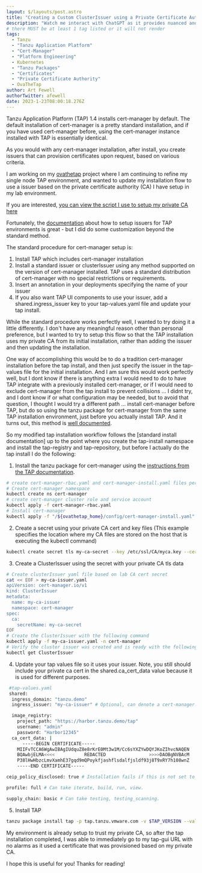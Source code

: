```yaml
---
layout: $/layouts/post.astro
title: "Creating a Custom ClusterIssuer using a Private Certificate Authority for a Tanzu Application Platform 1.4 Installation"
description: "Watch me interact with ChatGPT as it provides nuanced and detailed responses helping me configure a private self-signed CA for my Tanzu Application Platform, Kubernetes (minikube) and Harbor lab" 
# there MUST be at least 1 tag listed or it will not render
tags:
  - Tanzu
  - "Tanzu Application Platform"
  - "Cert-Manager"
  - "Platform Engineering"
  - Kubernetes
  - "Tanzu Packages"
  - "Certificates"
  - "Private Certificate Authority"
  - OvaTheTap
author: Art Fewell
authorTwitter: afewell
date: 2023-1-23T08:00:18.276Z
---
```


Tanzu Application Platform (TAP) 1.4 installs cert-manager by default. The default installation of cert-manager is a pretty standard installation, and if you have used cert-manager before, using the cert-manager instance installed with TAP is essentially identical. 

As you would with any cert-manager installation, after install, you create issuers that can provision certificates upon request, based on various criteria. 

I am working on my [ovathetap](https://github.com/afewell/ovathetap) project where I am continuing to refine my single node TAP environment, and wanted to update my installation flow to use a issuer based on the private certificate authority (CA) I have setup in my lab environment. 

If you are interested, [you can view the script I use to setup my private CA here](https://github.com/afewell/ovathetap/blob/main/scripts/certificateauthority.sh)

Fortunately, the [documentation](https://docs.vmware.com/en/VMware-Tanzu-Application-Platform/1.4/tap/tap-gui-tls-cert-mngr-ext-clusterissuer.html?hWord=N4IghgNiBcIMYFMBOAXAtAWzAOzAc2QAIEAPFZXKAXyA) about how to setup issuers for TAP environments is great - but I did do some customization beyond the standard method.

The standard procedure for cert-manager setup is:
1. Install TAP which includes cert-manager installation
2. Install a standard issuer or clusterIssuer using any method supported on the version of cert-manager installed. TAP uses a standard distribution of cert-manager with no special restrictions or requirements. 
3. Insert an annotation in your deployments specifying the name of your issuer
4. If you also want TAP UI components to use your issuer, add a shared.ingress_issuer key to your tap-values.yaml file and update your tap install. 

While the standard procedure works perfectly well, I wanted to try doing it a little differently. I don't have any meaningful reason other than personal preference, but I wanted to try to setup this flow so that the TAP installation uses my private CA from its initial installation, rather than adding the issuer and then updating the installation. 

One way of accomplishing this would be to do a tradition cert-manager installation before the tap install, and then just specify the issuer in the tap-values file for the initial installation. And I am sure this would work perfectly well, but I dont know if there is anything extra I would need to do to have TAP integrate with a previously installed cert-manager, or if I would need to exclude cert-manager from the tap install to prevent collisions ... I didnt try, and I dont know if or what configuration may be needed, but to avoid that question, I thought I would try a different path ... install cert-manager before TAP, but do so using the tanzu package for cert-manager from the same TAP installation environment, just before you actually install TAP. And it turns out, this method is [well documented](https://docs.vmware.com/en/VMware-Tanzu-Application-Platform/1.4/tap/cert-manager-install.html).

So my modified tap installation workflow follows the [standard install documentation] up to the point where you create the tap-install namespace and install the tap-registry and tap-repository, but before I actually do the tap install I do the following:
1. Install the tanzu package for cert-manager using the [instructions from the TAP documentation](https://docs.vmware.com/en/VMware-Tanzu-Application-Platform/1.4/tap/cert-manager-install.html).
```sh
# create cert-manager-rbac.yaml and cert-manager-install.yaml files per the documentation
# Create cert-manager namespace
kubectl create ns cert-manager
# create cert-manager cluster role and service account
kubectl apply -f cert-manager-rbac.yaml
# Install cert-manager
kubectl apply -f "/${ovathetap_home}/config/cert-manager-install.yaml"
```
2. Create a secret using your private CA cert and key files (This example specifies the location where my CA files are stored on the host that is executing the kubectl command)
```sh
kubectl create secret tls my-ca-secret --key /etc/ssl/CA/myca.key --cert /etc/ssl/CA/myca.pem -n cert-manager
```
3. Create a ClusterIssuer using the secret with your private CA tls data
```sh
# Create clusterIssuer yaml file based on lab CA cert secret
cat << EOF > my-ca-issuer.yaml
apiVersion: cert-manager.io/v1
kind: ClusterIssuer
metadata:
  name: my-ca-issuer
  namespace: cert-manager
spec:
  ca:
    secretName: my-ca-secret
EOF
# Create the ClusterIssuer with the following command
kubectl apply -f my-ca-issuer.yaml -n cert-manager
# Verify the cluster issuer was created and is ready with the following command:
kubectl get ClusterIssuer
```
4. Update your tap values file so it uses your issuer. Note, you still should include your private ca cert in the shared.ca_cert_data value because it is used for different purposes.
```sh
 #tap-values.yaml
 shared:
  ingress_domain: "tanzu.demo"
  ingress_issuer: "my-ca-issuer" # Optional, can denote a cert-manager.io/v1/ClusterIssuer of your choice. Defaults to "tap-ingress-selfsigned".

  image_registry: 
    project_path: "https://harbor.tanzu.demo/tap"
    username: "admin"
    password: "Harbor12345"
  ca_cert_data: |
      -----BEGIN CERTIFICATE-----
    MIIFvTCCA6WgAwIBAgIUdquZ8e8rKrE0Mt3w1M/Cc6sYXZYwDQYJKoZIhvcNAQEN
    BQAwbjELMA<<<<           REDACTED                >>>>DAOBgNVBAcM
    P38lHwHbzcLmvXamhE37gqd9mQPoykfjashflsdalfjsldf93j8T9xRY7h108wnZ
    -----END CERTIFICATE-----

ceip_policy_disclosed: true # Installation fails if this is not set to true. Not a string.

profile: full # Can take iterate, build, run, view.

supply_chain: basic # Can take testing, testing_scanning.
```
5. Install TAP
```sh
tanzu package install tap -p tap.tanzu.vmware.com -v $TAP_VERSION --values-file tap-values.yaml -n tap-install
```

My environment is already setup to trust my private CA, so after the tap installation completed, I was able to immediately go to my tap-gui URL with no alarms as it used a certificate that was provisioned based on my private CA. 

I hope this is useful for you! Thanks for reading!
